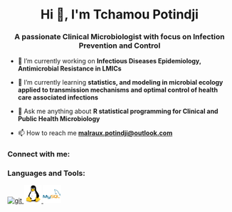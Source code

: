 <h1 align="center">Hi 👋, I'm Tchamou Potindji</h1>
<h3 align="center">A passionate Clinical Microbiologist with focus on Infection Prevention and Control</h3>

- 🔭 I’m currently working on **Infectious Diseases Epidemiology, Antimicrobial Resistance in LMICs**

- 🌱 I’m currently learning **statistics, and modeling in microbial ecology applied to transmission mechanisms and optimal control of health care associated infections**

- 💬 Ask me anything about **R statistical programming for Clinical and Public Health Microbiology**

- 📫 How to reach me **malraux.potindji@outlook.com**

<h3 align="left">Connect with me:</h3>
<p align="left">
</p>

<h3 align="left">Languages and Tools:</h3>
<p align="left"> <a href="https://git-scm.com/" target="_blank" rel="noreferrer"> <img src="https://www.vectorlogo.zone/logos/git-scm/git-scm-icon.svg" alt="git" width="40" height="40"/> </a> <a href="https://www.linux.org/" target="_blank" rel="noreferrer"> <img src="https://raw.githubusercontent.com/devicons/devicon/master/icons/linux/linux-original.svg" alt="linux" width="40" height="40"/> </a> <a href="https://www.mysql.com/" target="_blank" rel="noreferrer"> <img src="https://raw.githubusercontent.com/devicons/devicon/master/icons/mysql/mysql-original-wordmark.svg" alt="mysql" width="40" height="40"/> </a> </p>
